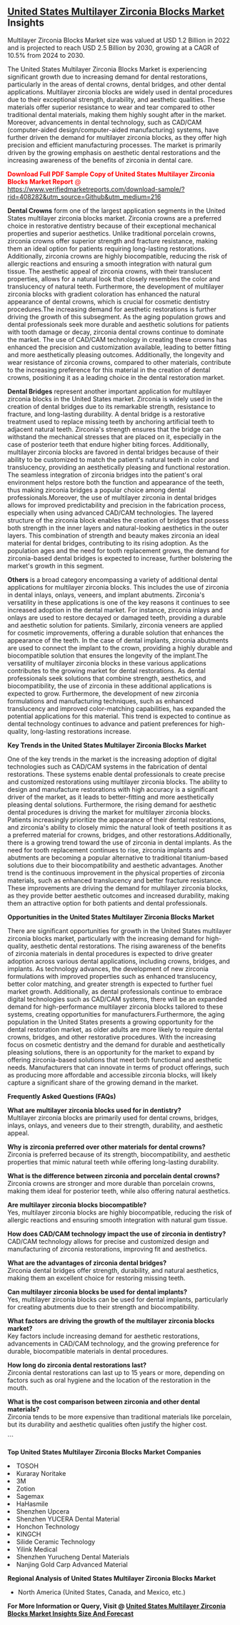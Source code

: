 <h2><a href="https://www.verifiedmarketreports.com/download-sample/?rid=408282&amp;utm_source=Github&amp;utm_medium=216" target="_blank">United States Multilayer Zirconia Blocks Market</a> Insights</h2><p>Multilayer Zirconia Blocks Market size was valued at USD 1.2 Billion in 2022 and is projected to reach USD 2.5 Billion by 2030, growing at a CAGR of 10.5% from 2024 to 2030.</p><p><p>The United States Multilayer Zirconia Blocks Market is experiencing significant growth due to increasing demand for dental restorations, particularly in the areas of dental crowns, dental bridges, and other dental applications. Multilayer zirconia blocks are widely used in dental procedures due to their exceptional strength, durability, and aesthetic qualities. These materials offer superior resistance to wear and tear compared to other traditional dental materials, making them highly sought after in the market. Moreover, advancements in dental technology, such as CAD/CAM (computer-aided design/computer-aided manufacturing) systems, have further driven the demand for multilayer zirconia blocks, as they offer high precision and efficient manufacturing processes. The market is primarily driven by the growing emphasis on aesthetic dental restorations and the increasing awareness of the benefits of zirconia in dental care. <p><span class=""><span style="color: #ff0000;"><strong>Download Full PDF Sample Copy of United States Multilayer Zirconia Blocks Market Report</strong> @ </span><a href="https://www.verifiedmarketreports.com/download-sample/?rid=408282&amp;utm_source=Github&amp;utm_medium=216" target="_blank">https://www.verifiedmarketreports.com/download-sample/?rid=408282&amp;utm_source=Github&amp;utm_medium=216</a></span></p></p><p><strong>Dental Crowns</strong> form one of the largest application segments in the United States multilayer zirconia blocks market. Zirconia crowns are a preferred choice in restorative dentistry because of their exceptional mechanical properties and superior aesthetics. Unlike traditional porcelain crowns, zirconia crowns offer superior strength and fracture resistance, making them an ideal option for patients requiring long-lasting restorations. Additionally, zirconia crowns are highly biocompatible, reducing the risk of allergic reactions and ensuring a smooth integration with natural gum tissue. The aesthetic appeal of zirconia crowns, with their translucent properties, allows for a natural look that closely resembles the color and translucency of natural teeth. Furthermore, the development of multilayer zirconia blocks with gradient coloration has enhanced the natural appearance of dental crowns, which is crucial for cosmetic dentistry procedures.The increasing demand for aesthetic restorations is further driving the growth of this subsegment. As the aging population grows and dental professionals seek more durable and aesthetic solutions for patients with tooth damage or decay, zirconia dental crowns continue to dominate the market. The use of CAD/CAM technology in creating these crowns has enhanced the precision and customization available, leading to better fitting and more aesthetically pleasing outcomes. Additionally, the longevity and wear resistance of zirconia crowns, compared to other materials, contribute to the increasing preference for this material in the creation of dental crowns, positioning it as a leading choice in the dental restoration market.</p><p><strong>Dental Bridges</strong> represent another important application for multilayer zirconia blocks in the United States market. Zirconia is widely used in the creation of dental bridges due to its remarkable strength, resistance to fracture, and long-lasting durability. A dental bridge is a restorative treatment used to replace missing teeth by anchoring artificial teeth to adjacent natural teeth. Zirconia's strength ensures that the bridge can withstand the mechanical stresses that are placed on it, especially in the case of posterior teeth that endure higher biting forces. Additionally, multilayer zirconia blocks are favored in dental bridges because of their ability to be customized to match the patient's natural teeth in color and translucency, providing an aesthetically pleasing and functional restoration. The seamless integration of zirconia bridges into the patient's oral environment helps restore both the function and appearance of the teeth, thus making zirconia bridges a popular choice among dental professionals.Moreover, the use of multilayer zirconia in dental bridges allows for improved predictability and precision in the fabrication process, especially when using advanced CAD/CAM technologies. The layered structure of the zirconia block enables the creation of bridges that possess both strength in the inner layers and natural-looking aesthetics in the outer layers. This combination of strength and beauty makes zirconia an ideal material for dental bridges, contributing to its rising adoption. As the population ages and the need for tooth replacement grows, the demand for zirconia-based dental bridges is expected to increase, further bolstering the market's growth in this segment.</p><p><strong>Others</strong> is a broad category encompassing a variety of additional dental applications for multilayer zirconia blocks. This includes the use of zirconia in dental inlays, onlays, veneers, and implant abutments. Zirconia's versatility in these applications is one of the key reasons it continues to see increased adoption in the dental market. For instance, zirconia inlays and onlays are used to restore decayed or damaged teeth, providing a durable and aesthetic solution for patients. Similarly, zirconia veneers are applied for cosmetic improvements, offering a durable solution that enhances the appearance of the teeth. In the case of dental implants, zirconia abutments are used to connect the implant to the crown, providing a highly durable and biocompatible solution that ensures the longevity of the implant.The versatility of multilayer zirconia blocks in these various applications contributes to the growing market for dental restorations. As dental professionals seek solutions that combine strength, aesthetics, and biocompatibility, the use of zirconia in these additional applications is expected to grow. Furthermore, the development of new zirconia formulations and manufacturing techniques, such as enhanced translucency and improved color-matching capabilities, has expanded the potential applications for this material. This trend is expected to continue as dental technology continues to advance and patient preferences for high-quality, long-lasting restorations increase.</p><p><strong>Key Trends in the United States Multilayer Zirconia Blocks Market</strong></p><p>One of the key trends in the market is the increasing adoption of digital technologies such as CAD/CAM systems in the fabrication of dental restorations. These systems enable dental professionals to create precise and customized restorations using multilayer zirconia blocks. The ability to design and manufacture restorations with high accuracy is a significant driver of the market, as it leads to better-fitting and more aesthetically pleasing dental solutions. Furthermore, the rising demand for aesthetic dental procedures is driving the market for multilayer zirconia blocks. Patients increasingly prioritize the appearance of their dental restorations, and zirconia's ability to closely mimic the natural look of teeth positions it as a preferred material for crowns, bridges, and other restorations.Additionally, there is a growing trend toward the use of zirconia in dental implants. As the need for tooth replacement continues to rise, zirconia implants and abutments are becoming a popular alternative to traditional titanium-based solutions due to their biocompatibility and aesthetic advantages. Another trend is the continuous improvement in the physical properties of zirconia materials, such as enhanced translucency and better fracture resistance. These improvements are driving the demand for multilayer zirconia blocks, as they provide better aesthetic outcomes and increased durability, making them an attractive option for both patients and dental professionals.</p><p><strong>Opportunities in the United States Multilayer Zirconia Blocks Market</strong></p><p>There are significant opportunities for growth in the United States multilayer zirconia blocks market, particularly with the increasing demand for high-quality, aesthetic dental restorations. The rising awareness of the benefits of zirconia materials in dental procedures is expected to drive greater adoption across various dental applications, including crowns, bridges, and implants. As technology advances, the development of new zirconia formulations with improved properties such as enhanced translucency, better color matching, and greater strength is expected to further fuel market growth. Additionally, as dental professionals continue to embrace digital technologies such as CAD/CAM systems, there will be an expanded demand for high-performance multilayer zirconia blocks tailored to these systems, creating opportunities for manufacturers.Furthermore, the aging population in the United States presents a growing opportunity for the dental restoration market, as older adults are more likely to require dental crowns, bridges, and other restorative procedures. With the increasing focus on cosmetic dentistry and the demand for durable and aesthetically pleasing solutions, there is an opportunity for the market to expand by offering zirconia-based solutions that meet both functional and aesthetic needs. Manufacturers that can innovate in terms of product offerings, such as producing more affordable and accessible zirconia blocks, will likely capture a significant share of the growing demand in the market.</p><p><strong>Frequently Asked Questions (FAQs)</strong></p><p><strong>What are multilayer zirconia blocks used for in dentistry?</strong><br>Multilayer zirconia blocks are primarily used for dental crowns, bridges, inlays, onlays, and veneers due to their strength, durability, and aesthetic appeal.</p><p><strong>Why is zirconia preferred over other materials for dental crowns?</strong><br>Zirconia is preferred because of its strength, biocompatibility, and aesthetic properties that mimic natural teeth while offering long-lasting durability.</p><p><strong>What is the difference between zirconia and porcelain dental crowns?</strong><br>Zirconia crowns are stronger and more durable than porcelain crowns, making them ideal for posterior teeth, while also offering natural aesthetics.</p><p><strong>Are multilayer zirconia blocks biocompatible?</strong><br>Yes, multilayer zirconia blocks are highly biocompatible, reducing the risk of allergic reactions and ensuring smooth integration with natural gum tissue.</p><p><strong>How does CAD/CAM technology impact the use of zirconia in dentistry?</strong><br>CAD/CAM technology allows for precise and customized design and manufacturing of zirconia restorations, improving fit and aesthetics.</p><p><strong>What are the advantages of zirconia dental bridges?</strong><br>Zirconia dental bridges offer strength, durability, and natural aesthetics, making them an excellent choice for restoring missing teeth.</p><p><strong>Can multilayer zirconia blocks be used for dental implants?</strong><br>Yes, multilayer zirconia blocks can be used for dental implants, particularly for creating abutments due to their strength and biocompatibility.</p><p><strong>What factors are driving the growth of the multilayer zirconia blocks market?</strong><br>Key factors include increasing demand for aesthetic restorations, advancements in CAD/CAM technology, and the growing preference for durable, biocompatible materials in dental procedures.</p><p><strong>How long do zirconia dental restorations last?</strong><br>Zirconia dental restorations can last up to 15 years or more, depending on factors such as oral hygiene and the location of the restoration in the mouth.</p><p><strong>What is the cost comparison between zirconia and other dental materials?</strong><br>Zirconia tends to be more expensive than traditional materials like porcelain, but its durability and aesthetic qualities often justify the higher cost.</p>```</p><p><strong>Top United States Multilayer Zirconia Blocks Market Companies</strong></p><div data-test-id=""><p><li>TOSOH</li><li> Kuraray Noritake</li><li> 3M</li><li> Zotion</li><li> Sagemax</li><li> HaHasmile</li><li> Shenzhen Upcera</li><li> Shenzhen YUCERA Dental Material</li><li> Honchon Technology</li><li> KINGCH</li><li> Silide Ceramic Technology</li><li> Yilink Medical</li><li> Shenzhen Yurucheng Dental Materials</li><li> Nanjing Gold Carp Advanced Material</li></p><div><strong>Regional Analysis of&nbsp;United States Multilayer Zirconia Blocks Market</strong></div><ul><li dir="ltr"><p dir="ltr">North America&nbsp;(United States, Canada, and Mexico, etc.)</p></li></ul><p><strong>For More Information or Query, Visit @&nbsp;</strong><strong><a href="https://www.verifiedmarketreports.com/product/multilayer-zirconia-blocks-market/?utm_source=Github&amp;utm_medium=216" target="_blank">United States Multilayer Zirconia Blocks Market Insights Size And Forecast</a></strong></p></div>
